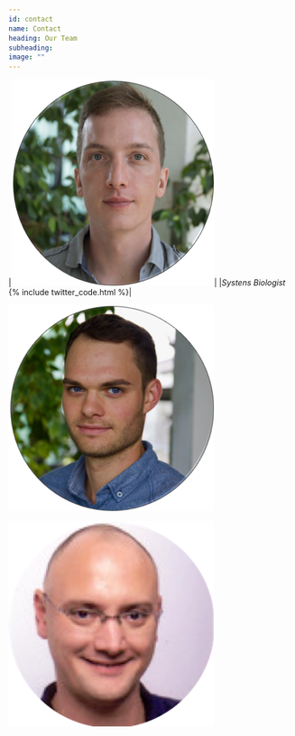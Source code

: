```yaml
---
id: contact
name: Contact
heading: Our Team
subheading: 
image: ""
---
```


|![Person 1](/assets/images/people/flo.png)|
|*Systens Biologist* {% include twitter_code.html %}|


![Person 2](/assets/images/people/chris.png)

![Person 3](/assets/images/people/thilo_new.png)